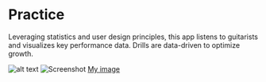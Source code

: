 # Practice

Leveraging statistics and user design principles, this app listens to guitarists and visualizes key performance data. Drills are data-driven to optimize growth.

![alt text](https://github.com/stirlingcarter/practice/blob/master/assets/Pics/green.jpg?raw=true)
![Screenshot](assets/Pics/green.jpg)
[My image](stirlingcarter.github.com/practice/assets/Pics/green.png)
